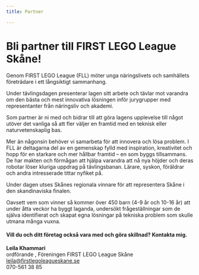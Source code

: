 ```yaml
---
title: Partner

---
```

# Bli partner till FIRST LEGO League Skåne!

Genom FIRST LEGO League (FLL) möter unga näringslivets och samhällets företrädare i ett långsiktigt sammanhang.

Under tävlingsdagen presenterar lagen sitt arbete och tävlar mot varandra om den bästa och mest innovativa lösningen inför jurygrupper med representanter från näringsliv och akademi.

Som partner är ni med och bidrar till att göra lagens upplevelse till något utöver det vanliga så att fler väljer en framtid med en teknisk eller naturvetenskaplig bas.

Mer än någonsin behöver vi samarbeta för att innovera och lösa problem. I FLL är deltagarna del av en gemenskap fylld med inspiration, kreativitet och hopp för en starkare och mer hållbar framtid – en som byggs tillsammans. De har makten och förmågan att hjälpa varandra att nå nya höjder och deras robotar löser kluriga uppdrag på tävlingsbanan. Lärare, syskon, föräldrar och andra intresserade tittar nyfiket på.

Under dagen utses Skånes regionala vinnare för att representera Skåne i den skandinaviska finalen.

Oavsett vem som vinner så kommer över 450 barn (4-9 år och 10-16 år) att under åtta veckor ha byggt laganda, undersökt frågeställningar som de själva identifierat och skapat egna lösningar på tekniska problem som skulle utmana många vuxna.

#### **Vill du och ditt företag också vara med och göra skillnad? Kontakta mig.**

**Leila Khammari**  
ordförande , Föreningen FIRST LEGO League Skåne  
[leila@firstlegoleagueskane.se]()  
070-561 38 85